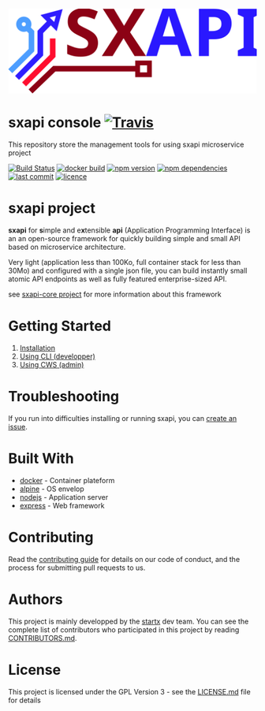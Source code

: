 [![sxapi](https://raw.githubusercontent.com/startxfr/sxapi-core/master/docs/assets/logo.svg?sanitize=true)](https://github.com/startxfr/sxapi-core)

# sxapi console [![Travis](https://travis-ci.org//startxfr/sxapi-console.svg?branch=master)](https://travis-ci.org/startxfr/sxapi-console)

This repository store the management tools for using sxapi microservice project

[![Build Status](https://travis-ci.org/startxfr/sxapi-sample.svg?branch=master)](https://travis-ci.org/startxfr/sxapi-sample)
[![docker build](https://img.shields.io/docker/build/startx/sxapi.svg)](https://hub.docker.com/r/startx/sxapi/) 
[![npm version](https://badge.fury.io/js/sxapi-core.svg)](https://www.npmjs.com/package/sxapi-core) 
[![npm dependencies](https://david-dm.org/startxfr/sxapi-core.svg)](https://www.npmjs.com/package/sxapi-core) 
[![last commit](https://img.shields.io/github/last-commit/startxfr/sxapi-core.svg)](https://github.com/startxfr/sxapi-core) 
[![licence](https://img.shields.io/github/license/startxfr/sxapi-core.svg)](https://github.com/startxfr/sxapi-core) 

# sxapi project

**sxapi** for **s**imple and e**x**tensible **api** (Application Programming Interface) is an an open-source framework for quickly building simple and small API based on microservice architecture.

Very light (application less than 100Ko, full container stack for less than 30Mo) and configured with a single json file, you can build instantly small atomic API endpoints as well as fully featured enterprise-sized API.

see [sxapi-core project](https://github.com/startxfr/sxapi-core) for more information about this framework


# Getting Started

1. [Installation](https://github.com/startxfr/sxapi-console/blob/master/docs/1.Install.md)
2. [Using CLI (developper)](https://github.com/startxfr/sxapi-console/blob/master/docs/2.CLI.md)
3. [Using CWS (admin)](https://github.com/startxfr/sxapi-console/blob/master/docs/3.CWS.md)

# Troubleshooting

If you run into difficulties installing or running sxapi, you can [create an issue](https://github.com/startxfr/sxapi-core/issues/new).

# Built With

* [docker](https://www.docker.com/) - Container plateform
* [alpine](https://alpinelinux.org/) - OS envelop
* [nodejs](https://nodejs.org) - Application server
* [express](http://expressjs.com) - Web framework

# Contributing

Read the [contributing guide](https://github.com/startxfr/sxapi-core/tree/master/docs/guides/5.Contribute.md) for details on our code of conduct, and the process for submitting pull requests to us.

# Authors

This project is mainly developped by the [startx](https://www.startx.fr) dev team. You can see the complete list of contributors who participated in this project by reading [CONTRIBUTORS.md](https://github.com/startxfr/sxapi-core/tree/dev/docs/CONTRIBUTORS.md).

# License

This project is licensed under the GPL Version 3 - see the [LICENSE.md](https://github.com/startxfr/sxapi-core/tree/master/docs/LICENSE.md) file for details
